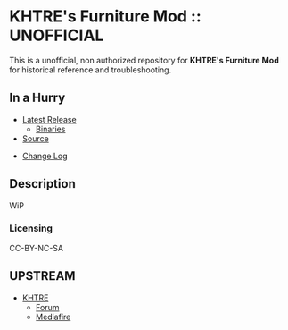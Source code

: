 # KHTRE's Furniture Mod :: UNOFFICIAL

This is a unofficial, non authorized repository for **KHTRE's Furniture Mod** for historical reference and troubleshooting.


## In a Hurry

* [Latest Release](https://github.com/net-lisias-ksph/FurnitureMod/releases)
	+ [Binaries](https://github.com/net-lisias-ksph/FurnitureMod/tree/Archive)
* [Source](https://github.com/net-lisias-ksph/FurnitureMod)
+ [Change Log](./CHANGE_LOG.md)


## Description

WiP

### Licensing

CC-BY-NC-SA


## UPSTREAM

* [KHTRE](https://forum.kerbalspaceprogram.com/index.php?/profile/116108-khtre/)
	+ [Forum](https://forum.kerbalspaceprogram.com/index.php?/topic/119304-furniture-mod/)
	+ [Mediafire](https://www.mediafire.com/file/3egcw5j7tcgy00j/GameData1.zip/file)
